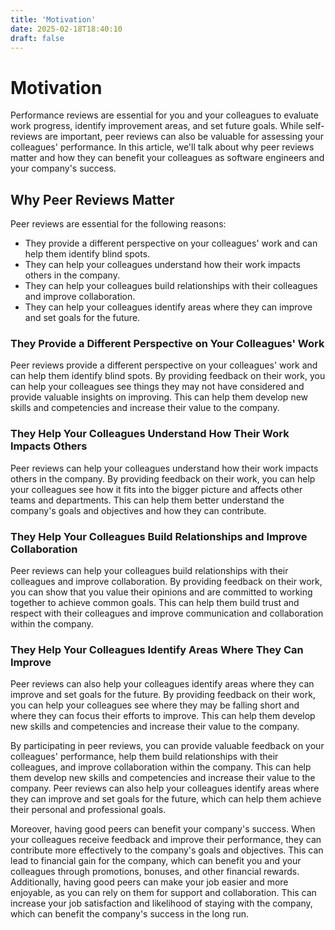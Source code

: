 ```yaml
---
title: 'Motivation'
date: 2025-02-18T18:40:10
draft: false
---
```


# Motivation

Performance reviews are essential for you and your colleagues to evaluate work progress, identify improvement areas, and set future goals. While self-reviews are important, peer reviews can also be valuable for assessing your colleagues' performance. In this article, we'll talk about why peer reviews matter and how they can benefit your colleagues as software engineers and your company's success.

## **Why Peer Reviews Matter**

Peer reviews are essential for the following reasons:

- They provide a different perspective on your colleagues' work and can help them identify blind spots.
- They can help your colleagues understand how their work impacts others in the company.
- They can help your colleagues build relationships with their colleagues and improve collaboration.
- They can help your colleagues identify areas where they can improve and set goals for the future.

### **They Provide a Different Perspective on Your Colleagues' Work**

Peer reviews provide a different perspective on your colleagues' work and can help them identify blind spots. By providing feedback on their work, you can help your colleagues see things they may not have considered and provide valuable insights on improving. This can help them develop new skills and competencies and increase their value to the company.

### **They Help Your Colleagues Understand How Their Work Impacts Others**

Peer reviews can help your colleagues understand how their work impacts others in the company. By providing feedback on their work, you can help your colleagues see how it fits into the bigger picture and affects other teams and departments. This can help them better understand the company's goals and objectives and how they can contribute.

### **They Help Your Colleagues Build Relationships and Improve Collaboration**

Peer reviews can help your colleagues build relationships with their colleagues and improve collaboration. By providing feedback on their work, you can show that you value their opinions and are committed to working together to achieve common goals. This can help them build trust and respect with their colleagues and improve communication and collaboration within the company.

### **They Help Your Colleagues Identify Areas Where They Can Improve**

Peer reviews can also help your colleagues identify areas where they can improve and set goals for the future. By providing feedback on their work, you can help your colleagues see where they may be falling short and where they can focus their efforts to improve. This can help them develop new skills and competencies and increase their value to the company.

By participating in peer reviews, you can provide valuable feedback on your colleagues' performance, help them build relationships with their colleagues, and improve collaboration within the company. This can help them develop new skills and competencies and increase their value to the company. Peer reviews can also help your colleagues identify areas where they can improve and set goals for the future, which can help them achieve their personal and professional goals.

Moreover, having good peers can benefit your company's success. When your colleagues receive feedback and improve their performance, they can contribute more effectively to the company's goals and objectives. This can lead to financial gain for the company, which can benefit you and your colleagues through promotions, bonuses, and other financial rewards. Additionally, having good peers can make your job easier and more enjoyable, as you can rely on them for support and collaboration. This can increase your job satisfaction and likelihood of staying with the company, which can benefit the company's success in the long run.

